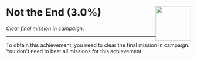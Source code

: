 # Not the End (3.0%) <img style="float: right;" src="https://cdn.cloudflare.steamstatic.com/steamcommunity/public/images/apps/620980/bfa4d78e680ee50386e1a0dd5b87aecead55d74e.jpg" width="96" height="96">

_Clear final mission in campaign._

---

To obtain this achievement, you need to clear the final mission in campaign. You don't need to beat all missions for this achievement.